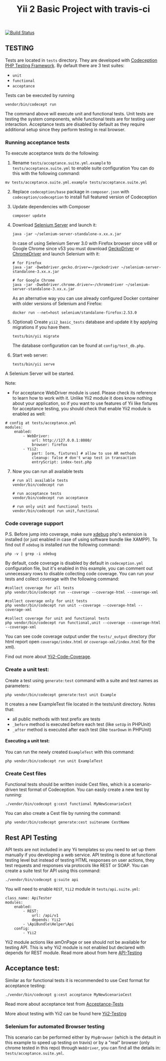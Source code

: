 <p align="center">
    <h1 align="center">Yii 2 Basic Project with travis-ci</h1>
    <br>
</p>


[![Build Status](https://travis-ci.com/bitsnaps/yii2-travis-ci.svg?token=yqPkBrU4E7xd57wLh2mu&branch=master)](https://travis-ci.com/bitsnaps/yii2-travis-ci)


TESTING
-------

Tests are located in `tests` directory. They are developed with [Codeception PHP Testing Framework](http://codeception.com/).
By default there are 3 test suites:

- `unit`
- `functional`
- `acceptance`

Tests can be executed by running

```
vendor/bin/codecept run
```

The command above will execute unit and functional tests. Unit tests are testing the system components, while functional
tests are for testing user interaction. Acceptance tests are disabled by default as they require additional setup since
they perform testing in real browser.


### Running acceptance tests

To execute acceptance tests do the following:  

1. Rename `tests/acceptance.suite.yml.example` to `tests/acceptance.suite.yml` to enable suite configuration
You can do this with the following command:
```
mv tests/acceptance.suite.yml.example tests/acceptance.suite.yml
```

2. Replace `codeception/base` package in `composer.json` with `codeception/codeception` to install full featured
   version of Codeception

3. Update dependencies with Composer

    ```
    composer update  
    ```

4. Download [Selenium Server](http://www.seleniumhq.org/download/) and launch it:

    ```
    java -jar ~/selenium-server-standalone-x.xx.x.jar
    ```

    In case of using Selenium Server 3.0 with Firefox browser since v48 or Google Chrome since v53 you must download [GeckoDriver](https://github.com/mozilla/geckodriver/releases) or [ChromeDriver](https://sites.google.com/a/chromium.org/chromedriver/downloads) and launch Selenium with it:

    ```
    # for Firefox
    java -jar -Dwebdriver.gecko.driver=~/geckodriver ~/selenium-server-standalone-3.xx.x.jar

    # for Google Chrome
    java -jar -Dwebdriver.chrome.driver=~/chromedriver ~/selenium-server-standalone-3.xx.x.jar
    ```

    As an alternative way you can use already configured Docker container with older versions of Selenium and Firefox:

    ```
    docker run --net=host selenium/standalone-firefox:2.53.0
    ```

5. (Optional) Create `yii2_basic_tests` database and update it by applying migrations if you have them.

   ```
   tests/bin/yii migrate
   ```

   The database configuration can be found at `config/test_db.php`.


6. Start web server:

    ```
    tests/bin/yii serve
    ```
A Selenium Server will be started.

Note:
- For acceptance WebDriver module is used. Please check its reference to learn how to work with it. Unlike Yii2 module it does know nothing about your application, so if you want to use features of Yii like fixtures for acceptance testing, you should check that enable Yii2 module is enabled as well:
```
# config at tests/acceptance.yml
modules:
    enabled:
        - WebDriver:
            url: http://127.0.0.1:8080/
            browser: firefox
        - Yii2:
            part: [orm, fixtures] # allow to use AR methods
            cleanup: false # don't wrap test in transaction
            entryScript: index-test.php
```

7. Now you can run all available tests

   ```
   # run all available tests
   vendor/bin/codecept run

   # run acceptance tests
   vendor/bin/codecept run acceptance

   # run only unit and functional tests
   vendor/bin/codecept run unit,functional
   ```

### Code coverage support

P.S. Before jump into coverage, make sure [xdebug](https://xdebug.org/) php's extension is installed (or just enabled in case of using software bundle like XAMPP).
To find out if `xdebug` is installed run the following command:
```
php -v | grep -i xdebug
```

By default, code coverage is disabled by default in `codeception.yml` configuration file, but it's enabled in this example, you can comment out unnecessary rows to disable collecting code coverage.
You can run your tests and collect coverage with the following command:

```
#collect coverage for all tests
php vendor/bin/codecept run --coverage --coverage-html --coverage-xml

#collect coverage only for unit tests
php vendor/bin/codecept run unit --coverage --coverage-html --coverage-xml

#collect coverage for unit and functional tests
php vendor/bin/codecept run functional,unit --coverage --coverage-html --coverage-xml
```

You can see code coverage output under the `tests/_output` directory (for html report open `coverage/index.html` or `coverage-xml/index.html` for the xml).

Find out more about [Yii2-Code-Coverage](https://github.com/davibennun/yii2/blob/master/vendor/codeception/codeception/docs/11-Codecoverage.md).

### Create a unit test:
Create a test using `generate:test` command with a suite and test names as parameters:
```
php vendor/bin/codecept generate:test unit Example
```
It creates a new ExampleTest file located in the tests/unit directory.
Notes that:
- all public methods with test prefix are tests
- `_before` method is executed before each test (like `setUp` in PHPUnit)
- `_after` method is executed after each test (like `tearDown` in PHPUnit)

#### Executing a unit test:
You can run the newly created `ExampleTest` with this command:
```
php vendor/bin/codecept run unit ExampleTest
```

### Create Cest files
Functional tests should be written inside Cest files, which is a scenario-driven test format of Codeception. You can easily create a new test by running:
```
./vendor/bin/codecept g:cest functional MyNewScenarioCest
```

You can also create a Cest file by running the command:
```
php vendor/bin/codecept generate:cest suitename CestName
```

## Rest API Testing
API tests are not included in any Yii templates so you need to set up them manually if you developing a web service. API testing is done at functional testing level but instead of testing HTML responses on user actions, they test requests and responses via protocols like REST or SOAP.
You can create a suite test for API using this command:
```
./vendor/bin/codecept g:suite api
```
You will need to enable `REST`, `Yii2` module in `tests/api.suite.yml`:
```
class_name: ApiTester
modules:
    enabled:
        - REST:
            url: /api/v1
            depends: Yii2
        - \ApiBundle\Helper\Api
    config:
        - Yii2
```
Yii2 module actions like amOnPage or see should not be available for testing API. This is why Yii2 module is not enabled but declared with depends for REST module. Read more about from here [API-Testing](https://codeception.com/docs/10-APITesting#REST-API)

## Acceptance test:
Similar as for functional tests it is recommended to use Cest format for acceptance testing:
```
./vendor/bin/codecept g:cest acceptance MyNewScenarioCest
```
Read more about acceptance test from [Acceptance-Tests](https://codeception.com/docs/03-AcceptanceTests)

More about testing with Yii2 can be found here [Yii2-Testing](https://codeception.com/for/yii)

### Selenium for automated Browser testing

This scenario can be performed either by `PhpBrowser` (which is the detault in this example to speed up testing on travis) or by a "real" browser (only chrome tested in this repo) through `WebDriver`, you can find all the details in: `tests/acceptance.suite.yml`.
